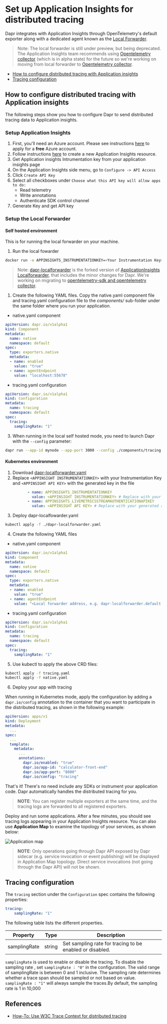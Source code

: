 # Set up Application Insights for distributed tracing

Dapr integrates with Application Insights through OpenTelemetry's default exporter along with a dedicated agent known as the [Local Forwarder](https://docs.microsoft.com/en-us/azure/azure-monitor/app/opencensus-local-forwarder).

> Note: The local forwarder is still under preview, but being deprecated. The Application Insights team recommends using [Opentelemetry collector](https://github.com/open-telemetry/opentelemetry-collector) (which is in alpha state) for the future so we're working on moving from local forwarder to [Opentelemetry collector](https://github.com/open-telemetry/opentelemetry-collector).


 - [How to configure distributed tracing with Application insights](#How-to-configure-distributed-tracing-with-Application-insights)
 - [Tracing configuration](#Tracing-configuration)

## How to configure distributed tracing with Application insights

The following steps show you how to configure Dapr to send distributed tracing data to Application insights.

### Setup Application Insights

1. First, you'll need an Azure account. Please see instructions [here](https://azure.microsoft.com/free/) to apply for a **free** Azure account.
2. Follow instructions [here](https://docs.microsoft.com/en-us/azure/azure-monitor/app/create-new-resource) to create a new Application Insights resource.
3. Get Application insights Intrumentation key from your application insights page
4. On the Application Insights side menu, go to `Configure -> API Access`
5. Click `Create API Key`
6. Select all checkboxes under `Choose what this API key will allow apps to do:`
   - Read telemetry
   - Write annotations
   - Authenticate SDK control channel
7. Generate Key and get API key

### Setup the Local Forwarder

#### Self hosted environment
This is for running the local forwarder on your machine.

1. Run the local fowarder

```bash
docker run -e APPINSIGHTS_INSTRUMENTATIONKEY=<Your Instrumentation Key> -e APPINSIGHTS_LIVEMETRICSSTREAMAUTHENTICATIONAPIKEY=<Your API Key> -d -p 55678:55678 daprio/dapr-localforwarder:latest
```

> Note: [dapr-localforwarder](https://github.com/dapr/ApplicationInsights-LocalForwarder) is the forked version of  [ApplicationInsights Localforwarder](https://github.com/microsoft/ApplicationInsights-LocalForwarder/), that includes the minor changes for Dapr. We're working on migrating to [opentelemetry-sdk and opentelemetry collector](https://opentelemetry.io/).

1. Create the following YAML files. Copy the native.yaml component file and tracing.yaml configuration file  to the *components/* sub-folder under the same folder where you run your application. 

* native.yaml component

```yaml
apiVersion: dapr.io/v1alpha1
kind: Component
metadata:
  name: native
  namespace: default
spec:
  type: exporters.native
  metadata:
  - name: enabled
    value: "true"
  - name: agentEndpoint
    value: "localhost:55678"
```

* tracing.yaml configuration

```yaml
apiVersion: dapr.io/v1alpha1
kind: Configuration
metadata:
  name: tracing
  namespace: default
spec:
  tracing:
    samplingRate: "1"
```

3. When running in the local self hosted mode, you need to launch Dapr with the `--config` parameter:

```bash
dapr run --app-id mynode --app-port 3000 --config ./components/tracing.yaml node app.js
```

#### Kubernetes environment

1. Download [dapr-localforwarder.yaml](./localforwarder/dapr-localforwarder.yaml)
2. Replace `<APPINSIGHT INSTRUMENTATIONKEY>` with your Instrumentation Key and `<APPINSIGHT API KEY>` with the generated key in the file

```yaml
          - name: APPINSIGHTS_INSTRUMENTATIONKEY
            value: <APPINSIGHT INSTRUMENTATIONKEY> # Replace with your ikey
          - name: APPINSIGHTS_LIVEMETRICSSTREAMAUTHENTICATIONAPIKEY
            value: <APPINSIGHT API KEY> # Replace with your generated api key
```

3. Deploy dapr-localfowarder.yaml

```bash
kubectl apply -f ./dapr-localforwarder.yaml
```

4. Create the following YAML files

* native.yaml component

```yaml
apiVersion: dapr.io/v1alpha1
kind: Component
metadata:
  name: native
  namespace: default
spec:
  type: exporters.native
  metadata:
  - name: enabled
    value: "true"
  - name: agentEndpoint
    value: "<Local forwarder address, e.g. dapr-localforwarder.default.svc.cluster.local:55678>"
```

* tracing.yaml configuration 

```yaml
apiVersion: dapr.io/v1alpha1
kind: Configuration
metadata:
  name: tracing
  namespace: default
spec:
  tracing:
    samplingRate: "1"
```

5. Use kubectl to apply the above CRD files:

```bash
kubectl apply -f tracing.yaml
kubectl apply -f native.yaml
```

6. Deploy your app with tracing

When running in Kubernetes mode, apply the configuration by adding a `dapr.io/config` annotation to the container that you want to participate in the distributed tracing, as shown in the following example:

```yaml
apiVersion: apps/v1
kind: Deployment
metadata:
  ...
spec:
  ...
  template:
    metadata:
      ...
      annotations:
        dapr.io/enabled: "true"
        dapr.io/app-id: "calculator-front-end"
        dapr.io/app-port: "8080"
        dapr.io/config: "tracing"
```

That's it! There's no need include any SDKs or instrument your application code. Dapr automatically handles the distributed tracing for you.

> **NOTE**: You can register multiple exporters at the same time, and the tracing logs are forwarded to all registered exporters.

Deploy and run some applications. After a few minutes, you should see tracing logs appearing in your Application Insights resource. You can also use **Application Map** to examine the topology of your services, as shown below:

![Application map](../../images/azure-monitor.png)

> **NOTE**: Only operations going through Dapr API exposed by Dapr sidecar (e.g. service invocation or event publishing) will be displayed in Application Map topology. Direct service invocations (not going through the Dapr API) will not be shown.

## Tracing configuration

The `tracing` section under the `Configuration` spec contains the following properties:

```yml
tracing:
    samplingRate: "1"
```

The following table lists the different properties.

Property | Type | Description
---- | ------- | -----------
samplingRate  | string | Set sampling rate for tracing to be enabled or disabled. 


`samplingRate` is used to enable or disable the tracing. To disable the sampling rate ,
set `samplingRate : "0"` in the configuration. The valid range of samplingRate is between 0 and 1 inclusive. The sampling rate determines whether a trace span should be sampled or not based on value. `samplingRate : "1"` will always sample the traces.By default, the sampling rate is 1 in 10,000

## References

* [How-To: Use W3C Trace Context for distributed tracing](../../howto/use-w3c-tracecontext/README.md)
